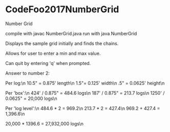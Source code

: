 # CodeFoo2017NumberGrid
Number Grid


compile with javac NumberGrid.java
run with java NumberGrid

Displays the sample grid initially and finds the chains.

Allows for user to enter a min and max value.

Can quit by entering 'q' when prompted.


Answer to number 2:

Per log:\n
10.5" = 0.875' length\n
1.5"= 0.125' width\n
.5" = 0.0625' height\n

Per 'box':\n
424' / 0.875" = 484.6 logs\n
187' / 0.875" = 213.7 logs\n
1250' / 0.0625" = 20,000 logs\n

Per 'log level':\n
484.6 * 2 = 969.2\n
213.7 * 2 = 427.4\n
969.2 + 427.4 = 1,396.6\n

20,000 * 1396.6 = 27,932,000 logs\n

